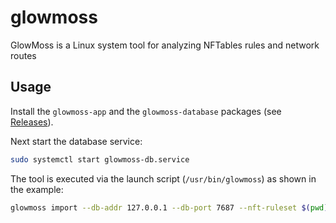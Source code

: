 # glowmoss
GlowMoss is a Linux system tool for analyzing NFTables rules and network routes

## Usage

Install the `glowmoss-app` and the `glowmoss-database` packages (see [Releases](https://github.com/RunedUniverse/glowmoss/releases)).

Next start the database service:

```bash
sudo systemctl start glowmoss-db.service
```

The tool is executed via the launch script (`/usr/bin/glowmoss`) as shown in the example:

```bash
glowmoss import --db-addr 127.0.0.1 --db-port 7687 --nft-ruleset $(pwd)/src/main/resources/ruleset.txt --log
```

